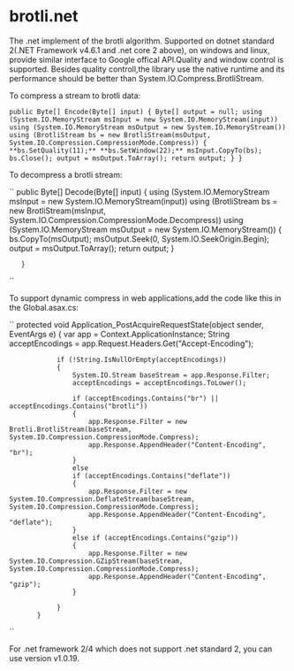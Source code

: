 # brotli.net
The .net implement of the brotli algorithm.
Supported on dotnet standard 2(.NET Framework v4.6.1 and .net core 2 above), on windows and linux, provide similar interface to Google offical API.Quality and window control is supported.
Besides quality controll,the library use the native runtime and its performance should be better than System.IO.Compress.BrotliStream.

To compress a stream to brotli data:

``
       public Byte[] Encode(Byte[] input)
       {
           Byte[] output = null;
           using (System.IO.MemoryStream msInput = new System.IO.MemoryStream(input))
           using (System.IO.MemoryStream msOutput = new System.IO.MemoryStream())
           using (BrotliStream bs = new BrotliStream(msOutput, System.IO.Compression.CompressionMode.Compress))
           {
               **bs.SetQuality(11);**
               **bs.SetWindow(22);**
               msInput.CopyTo(bs);
               bs.Close();
               output = msOutput.ToArray();
               return output;
           }
       }
``       

To decompress a brotli stream:

``
       public Byte[] Decode(Byte[] input)
       {
           using (System.IO.MemoryStream msInput = new System.IO.MemoryStream(input))
           using (BrotliStream bs = new BrotliStream(msInput, System.IO.Compression.CompressionMode.Decompress))
           using (System.IO.MemoryStream msOutput = new System.IO.MemoryStream())
           {
               bs.CopyTo(msOutput);
               msOutput.Seek(0, System.IO.SeekOrigin.Begin);
               output = msOutput.ToArray();
               return output;
           }

       }
``

To support dynamic compress in web applications,add the code like this in the Global.asax.cs:

``
        protected void Application_PostAcquireRequestState(object sender, EventArgs e)
        {
                           var app = Context.ApplicationInstance;
                String acceptEncodings = app.Request.Headers.Get("Accept-Encoding");

                if (!String.IsNullOrEmpty(acceptEncodings))
                {
                    System.IO.Stream baseStream = app.Response.Filter;
                    acceptEncodings = acceptEncodings.ToLower();

                    if (acceptEncodings.Contains("br") || acceptEncodings.Contains("brotli"))
                    {
                        app.Response.Filter = new Brotli.BrotliStream(baseStream, System.IO.Compression.CompressionMode.Compress);
                        app.Response.AppendHeader("Content-Encoding", "br");
                    }
                    else
                    if (acceptEncodings.Contains("deflate"))
                    {
                        app.Response.Filter = new System.IO.Compression.DeflateStream(baseStream, System.IO.Compression.CompressionMode.Compress);
                        app.Response.AppendHeader("Content-Encoding", "deflate");
                    }
                    else if (acceptEncodings.Contains("gzip"))
                    {
                        app.Response.Filter = new System.IO.Compression.GZipStream(baseStream, System.IO.Compression.CompressionMode.Compress);
                        app.Response.AppendHeader("Content-Encoding", "gzip");
                    }

                }
           }      	
``

For .net framework 2/4 which does not support .net standard 2, you can use version v1.0.19.